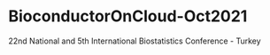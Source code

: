 # BioconductorOnCloud-Oct2021
22nd National and 5th International Biostatistics Conference - Turkey
